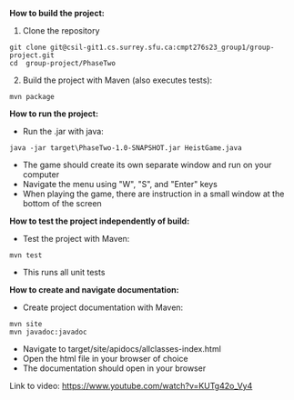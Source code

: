 **How to build the project:**
1. Clone the repository
```
git clone git@csil-git1.cs.surrey.sfu.ca:cmpt276s23_group1/group-project.git
cd  group-project/PhaseTwo
```
2. Build the project with Maven (also executes tests):
```
mvn package
```

**How to run the project:**
- Run the .jar with java:
```
java -jar target\PhaseTwo-1.0-SNAPSHOT.jar HeistGame.java
```
- The game should create its own separate window and run on your computer
- Navigate the menu using "W", "S", and "Enter" keys
- When playing the game, there are instruction in a small window at the bottom of the screen


**How to test the project independently of build:**
- Test the project with Maven:

```
mvn test
```
- This runs all unit tests

**How to create and navigate documentation:**
- Create project documentation with Maven:

```
mvn site
mvn javadoc:javadoc
```
- Navigate to target/site/apidocs/allclasses-index.html
- Open the html file in your browser of choice
- The documentation should open in your browser

Link to video: https://www.youtube.com/watch?v=KUTg42o_Vy4